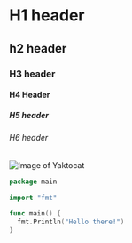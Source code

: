 # H1 header
## h2 header
### H3 header
#### H4 Header
##### H5 header
###### H6 header

![Image of Yaktocat](https://octodex.github.com/images/yaktocat.png)

``` go
package main

import "fmt"

func main() {
  fmt.Println("Hello there!")
}
```
